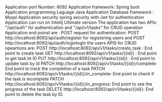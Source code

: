 Application port Number: 8092
Application framework: Spring boot
Application programming Laguage Java
Application Database framework : Myqsl
Application security spring security with Jwt for authentication
Application can run on Intellij Ultimate version
The application has two APIs: "/api/auth" for authentication and "/api/v1/tasks" for CRUD operation
Application end poinst are : POST request for authentication: POST http://localhost:8092/api/auth/register for registering users and POST http://localhost:8092/api/auth/loginlogin the users
APIS for CRUD opeartions are: 
POST http://localhost:8092/api/v1/tasks/create_task : End point to create task
GET http://localhost:8092/api/v1/tasks/{{id}} : End point to get task bt ID
PUT http://localhost:8092/api/v1/tasks/{{id}} : End point to update task by Id
PATCH http://localhost:8092/api/v1/tasks/{{id}}/complete: End point to track the completion of a task
PATCH http://localhost:8092/api/v1/tasks/{{id}}/in_complete: End point to check if the task is incomplete
PATCH http://localhost:8092/api/v1/tasks/{{id}}/in_progress: End point to see the progress of the task
DELETE http://localhost:8092/api/v1/tasks/{{id}}: End point to delete the task by ID.
